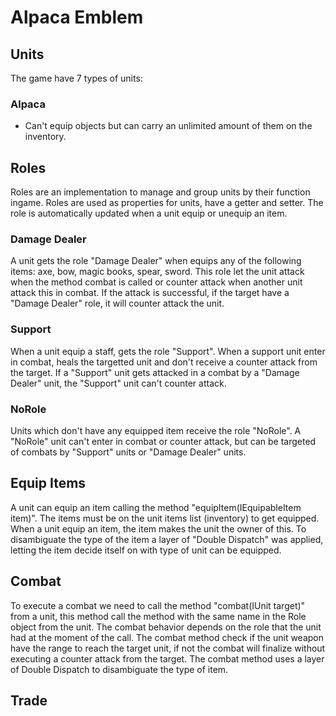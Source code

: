 # Alpaca Emblem
## Units
The game have 7 types of units:
### Alpaca
* Can't equip objects but can carry an unlimited amount of them on the inventory.

## Roles
Roles are an implementation to manage and group units by their function ingame. Roles are used as properties for units, have a getter and setter. The role is automatically updated when a unit equip or unequip an item.
### Damage Dealer
A unit gets the role "Damage Dealer" when equips any of the following items: axe, bow, magic books, spear, sword. 
This role let the unit attack when the method combat is called or counter attack when another unit attack this in combat.
If the attack is successful, if the target have a "Damage Dealer" role, it will counter attack the unit.

### Support
When a unit equip a staff, gets the role "Support". When a support unit enter in combat, heals the targetted unit and don't receive a counter attack from the target. If a "Support" unit gets attacked in a combat by a "Damage Dealer" unit, the "Support" unit can't counter attack.

### NoRole
Units which don't have any equipped item receive the role "NoRole". A "NoRole" unit can't enter in combat or counter attack, but can be targeted of combats by "Support" units or "Damage Dealer" units.

## Equip Items
A unit can equip an item calling the method "equipItem(IEquipableItem item)". The items must be on the unit items list (inventory) to get equipped. When a unit equip an item, the item makes the unit the owner of this. To disambiguate the type of the item a layer of "Double Dispatch" was applied, letting the item decide itself on with type of unit can be equipped.

## Combat
To execute a combat we need to call the method "combat(IUnit target)" from a unit, this method call the method with the same name in the Role object from the unit. The combat behavior depends on the role that the unit had at the moment of the call. The combat method check if the unit weapon have the range to reach the target unit, if not the combat will finalize without executing a counter attack from the target. The combat method uses a layer of Double Dispatch to disambiguate the type of item.

## Trade

